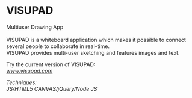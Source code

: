 VISUPAD 
=======

Multiuser Drawing App
<br><br>
VISUPAD is a whiteboard application which makes it possible to connect several people<r>
to collaborate in real-time.<br>
VISUPAD provides multi-user sketching and features images and text.<br>

Try the current version of VISUPAD:<br>
<i>www.visupad.com<i>

Techniques:<br>
JS/HTML5 CANVAS/jQuery/Node JS
